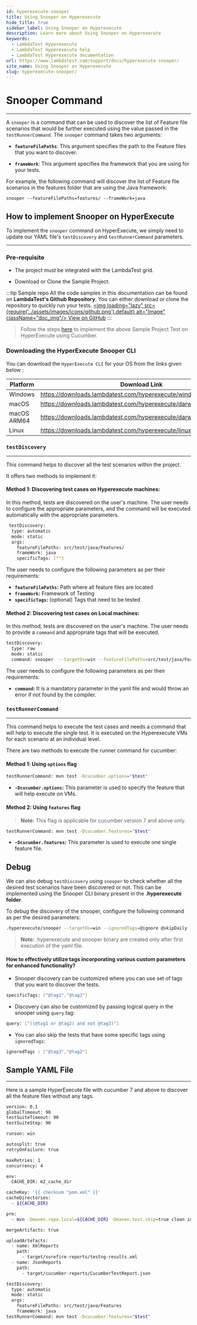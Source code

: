 ```yaml
---
id: hyperexecute-snooper
title: Using Snooper on Hyperexecute
hide_title: true
sidebar_label: Using Snooper on Hyperexecute
description: Learn more about Using Snooper on Hyperexecute
keywords:
  - LambdaTest Hyperexecute
  - LambdaTest Hyperexecute help
  - LambdaTest Hyperexecute documentation
url: https://www.lambdatest.com/support/docs/hyperexecute-snooper/
site_name: Using Snooper on Hyperexecute
slug: hyperexecute-snooper/
---
```


<script type="application/ld+json"
      dangerouslySetInnerHTML={{ __html: JSON.stringify({
       "@context": "https://schema.org",
        "@type": "BreadcrumbList",
        "itemListElement": [{
          "@type": "ListItem",
          "position": 1,
          "name": "Home",
          "item": "https://www.lambdatest.com"
        },{
          "@type": "ListItem",
          "position": 2,
          "name": "Support",
          "item": "https://www.lambdatest.com/support/docs/"
        },{
          "@type": "ListItem",
          "position": 3,
          "name": "Using Snooper on Hyperexecute",
          "item": "https://www.lambdatest.com/support/docs/hyperexecute-snooper"
        }]
      })
    }}
></script>

# Snooper Command
***

A `snooper` is a command that can be used to discover the list of Feature file scenarios that would be further executed using the value passed in the `testRunnerCommand`. The `snooper` command takes two arguments:

- **`featureFilePaths`**: This argument specifies the path to the Feature files that you want to discover.

- **`frameWork`**: This argument specifies the framework that you are using for your tests.

For example, the following command will discover the list of Feature file scenarios in the features folder that are using the Java framework:

```
snooper --featureFilePaths=features/ --frameWork=java
```

## How to implement Snooper on HyperExecute

To implement the `snooper` command on HyperExecute, we simply need to update our YAML file's `testDiscovery` and `testRunnerCommand` parameters.
***

### Pre-requisite

- The project must be integrated with the LambdaTest grid.

- Download or Clone the Sample Project.

:::tip Sample repo
All the code samples in this documentation can be found on **LambdaTest's Github Repository**. You can either download or clone the repository to quickly run your tests. <a href="https://github.com/LambdaTest/cucumber-selenium-hyperexecute-sample" className="github__anchor"><img loading="lazy" src={require('../assets/images/icons/github.png').default} alt="Image" className="doc_img"/> View on GitHub</a>
:::

 > Follow the steps [here](https://www.lambdatest.com/support/docs/cucumber-on-hyperexecute-grid/) to implement the above Sample Project Test on HyperExecute using Cucumber.

### Downloading the HyperExecute Snooper CLI

You can download the `HyperExecute CLI` for your OS from the links given below :

| Platform | Download Link |
| ---------| --------------------------- |
| Windows | https://downloads.lambdatest.com/hyperexecute/windows/snooper.exe |
| macOS | https://downloads.lambdatest.com/hyperexecute/darwin/snooper |
| macOS ARM64 | https://downloads.lambdatest.com/hyperexecute/darwin/arm64/snooper |
| Linux | https://downloads.lambdatest.com/hyperexecute/linux/snooper |

### `testDiscovery`
***
This command helps to discover all the test scenarios within the project.

It offers two methods to implement it:

#### Method 1: Discovering test cases on Hyperexecute machines:

In this method, tests are discovered on the user's machine. The user needs to configure the appropriate parameters, and the command will be executed automatically with the appropriate parameters.

```bash
 testDiscovery:
  type: automatic
  mode: static
  args:
    featureFilePaths: src/test/java/Features/
    frameWork: java
    specificTags: [""]
```

The user needs to configure the following parameters as per their requirements:

- **`featureFilePaths`:** Path where all feature files are located
- **`frameWork`:** Framework of Testing
- **`specificTags`:** (optional) Tags that need to be tested

#### Method 2: Discovering test cases on Local machines:

In this method, tests are discovered on the user's machine. The user needs to provide a `command` and appropriate tags that will be executed.

```bash
testDiscovery: 
  type: raw 
  mode: static
  command: snooper  --targetOs=win --featureFilePaths=src/test/java/Features/ --frameWork=java --specificTags=@tag1,@tag2
```

The user needs to configure the following parameters as per their requirements:

- **`command`:** It is a mandatory parameter in the yaml file and would throw an error if not found by the compiler.


### `testRunnerCommand`
***

This command helps to execute the test cases and needs a command that will help to execute the single test. It is executed on the Hyperexecute VMs for each scenario at an individual level.

There are two methods to execute the runner command for cucumber:

#### Method 1: Using `options` flag

```bash
testRunnerCommand: mvn test -Dcucumber.options="$test"
```

- **`-Dcucumber.options`:** This parameter is used to specify the feature that will help execute on VMs.

#### Method 2: Using `features` flag

> **Note:** This flag is applicable for cucumber version 7 and above only.

```bash
testRunnerCommand: mvn test -Dcucumber.features="$test"
```

- **`-Dcucumber.features`:** This parameter is used to execute one single feature file.

## Debug

We can also debug `testDiscovery` using `snooper` to check whether all the desired test scenarios have been discovered or not. This can be implemented using the Snooper CLI binary present in the **.hyperexecute folder**.

To debug the discovery of the snooper, configure the following command as per the desired parameters:

```bash
.hyperexecute/snooper --targetOs=win --ignoredTags=@ignore @skipDaily --featureFilePaths=src/test/java/Features --frameWork=java | sed 's/:.*//' | uniq
```

> **Note:** .hyperexecute and snooper binary are created only after first execution of the yaml file.

#### How to effectively utilize tags incorporating various custom parameters for enhanced functionality?

- Snooper discovery can be customized where you can use set of tags that you want to discover the tests.

```bash
specificTags: ["@tag1","@tag2"]
```

- Discovery can also be customized by passing logical query in the snooper using `query` tag:

```bash
query: ["((@tag1 or @tag2) and not @tag3)"]
```  

- You can also skip the tests that have some specific tags using `ignoredTags`:

```bash
ignoredTags : ["@tag3","@tag2"]
```

## Sample YAML File
***
Here is a sample HyperExecute file with cucumber 7 and above to discover all the feature files without any tags.

```bash
version: 0.1
globalTimeout: 90
testSuiteTimeout: 90
testSuiteStep: 90

runson: win

autosplit: true
retryOnFailure: true

maxRetries: 1
concurrency: 4

env:
  CACHE_DIR: m2_cache_dir

cacheKey: '{{ checksum "pom.xml" }}'
cacheDirectories:
  - ${CACHE_DIR}

pre:
  - mvn -Dmaven.repo.local=${CACHE_DIR} -Dmaven.test.skip=true clean install

mergeArtifacts: true

uploadArtefacts:
  - name: XmlReports
    path:
      - target/surefire-reports/testng-results.xml
  - name: JsonReports
    path:
      - target/cucumber-reports/CucumberTestReport.json

testDiscovery:
  type: automatic
  mode: static
  args:
    featureFilePaths: src/test/java/Features
    frameWork: java
testRunnerCommand: mvn test -Dcucumber.features="$test"
```